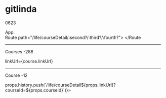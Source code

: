# gitlinda

0623

App.    
        Route path="/life/courseDetail/:second?/:third?/:fourth?">
              <CourseDetail 
              changeBackgroundColorLight={changeBackgroundColorLight}/>
            </Route         
            
------------------------------------------------------------------------------
Courses -288

linkUrl={course.linkUrl}

------------------------------------------------------------------------------

Course -12

 <div className="item-img"  onClick={() => props.history.push(`/life/courseDetail${props.linkUrl}?courseId=${props.courseId}`)}>
